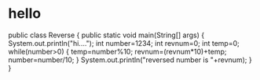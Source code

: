 # hello
public class Reverse 
{
	public static void main(String[] args) 
	{
		System.out.println("hi....");
		int number=1234;
		int revnum=0;
		int temp=0;
		while(number>0)
		{
			temp=number%10;
			revnum=(revnum*10)+temp;
			number=number/10;
		}
		System.out.println("reversed number is "+revnum);
	}
}
